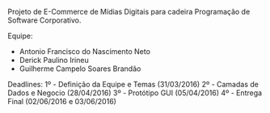 Projeto de E-Commerce de Mídias Digitais para cadeira Programação de Software Corporativo.

Equipe:
 - Antonio Francisco do Nascimento Neto
 - Derick Paulino Irineu
 - Guilherme Campelo Soares Brandão
 
Deadlines:
 1º - Definição da Equipe e Temas (31/03/2016)
 2º - Camadas de Dados e Negocio (28/04/2016)
 3º - Protótipo GUI (05/04/2016)
 4º - Entrega Final (02/06/2016 e 03/06/2016)
